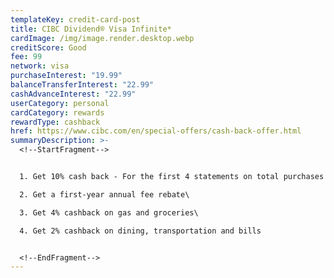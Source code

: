 ```yaml
---
templateKey: credit-card-post
title: CIBC Dividend® Visa Infinite*
cardImage: /img/image.render.desktop.webp
creditScore: Good
fee: 99
network: visa
purchaseInterest: "19.99"
balanceTransferInterest: "22.99"
cashAdvanceInterest: "22.99"
userCategory: personal
cardCategory: rewards
rewardType: cashback
href: https://www.cibc.com/en/special-offers/cash-back-offer.html
summaryDescription: >-
  <!--StartFragment-->


  1. Get 10% cash back - For the first 4 statements on total purchases of up to $2,000.\

  2. Get a first-year annual fee rebate\

  3. Get 4% cashback on gas and groceries\

  4. Get 2% cashback on dining, transportation and bills


  <!--EndFragment-->
---
```

